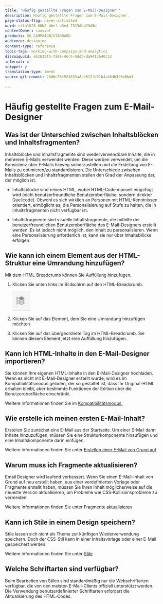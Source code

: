 ```yaml
---
title: 'Häufig gestellte Fragen zum E-Mail-Designer '
description: Häufig gestellte Fragen zum E-Mail-Designer.
page-status-flag: never-activated
uuid: effa1028-66b2-4bef-b5e4-7319dbb23d5d
contentOwner: sauviat
products: SG_CAMPAIGN/STANDARD
audience: designing
content-type: reference
topic-tags: working-with-campaign-and-analytics
discoiquuid: eb3639f5-7246-46c4-8ddb-da9413b40c32
internal: n
snippet: y
translation-type: tm+mt
source-git-commit: 23d6c78f924635a8ce512fd91b4a46db395e8bd1

---
```



# Häufig gestellte Fragen zum E-Mail-Designer

## Was ist der Unterschied zwischen Inhaltsblöcken und Inhaltsfragmenten?

Inhaltsblöcke und Inhaltsfragmente sind wiederverwendbare Inhalte, die in mehreren E-Mails verwendet werden. Diese werden verwendet, um die Konsistenz über E-Mails hinweg sicherzustellen und die Erstellung von E-Mails zu optimieren/zu standardisieren. Die Unterschiede zwischen Inhaltsblöcken und Inhaltsfragmenten stellen den Grad der Anpassung dar, der möglich ist.

* Inhaltsblöcke sind reines HTML, wobei HTML-Code manuell eingefügt wird (nicht benutzerfreundliche Benutzeroberfläche, sondern direkter Quellcode). Obwohl es sich wirklich an Personen mit HTML-Kenntnissen orientiert, ermöglicht es, die Personalisierung auf Stufe zu halten, die in Inhaltsfragmenten nicht verfügbar ist.

* Inhaltsfragmente sind visuelle Inhaltsfragmente, die mithilfe der benutzerfreundlichen Benutzeroberfläche des E-Mail-Designers erstellt werden. Es ist jedoch nicht möglich, den Inhalt zu personalisieren. Wenn eine Personalisierung erforderlich ist, kann sie nur über Inhaltsblöcke erfolgen.

## Wie kann ich einem Element aus der HTML-Struktur eine Umrandung hinzufügen?

Mit dem HTML-Breadcrumb können Sie Auffüllung hinzufügen.

1. Klicken Sie unten links im Bildschirm auf den HTML-Breadcrumb.

   ![](assets/breadcrumb.png)

1. Klicken Sie auf das Element, dem Sie eine Umrandung hinzufügen möchten.
1. Klicken Sie auf das übergeordnete Tag im HTML-Breadcrumb.
Sie können diesem Element jetzt eine Auffüllung hinzufügen.

## Kann ich HTML-Inhalte in den E-Mail-Designer importieren?

Sie können Ihre eigenen HTML-Inhalte in den E-Mail-Designer hochladen. Wenn es nicht mit E-Mail-Designer erstellt wurde, wird es im Kompatibilitätsmodus geladen, der so gestaltet ist, dass Ihr Original-HTML erhalten bleibt, aber bestimmte Funktionen der Edition über die Benutzeroberfläche einschränkt.

Weitere Informationen finden Sie im [Kompatibilitätsmodus.](../../designing/using/using-existing-content.md#compatibility-mode)

## Wie erstelle ich meinen ersten E-Mail-Inhalt?

Erstellen Sie zunächst eine E-Mail aus der Startseite.
Um einer E-Mail dann Inhalte hinzuzufügen, müssen Sie eine Strukturkomponente hinzufügen und eine Inhaltskomponente darin einfügen.

Weitere Informationen finden Sie unter [Erstellen einer E-Mail von Grund auf](../../designing/using/quick-start.md#from-scratch-email)

## Warum muss ich Fragmente aktualisieren?

Email Designer wird laufend verbessert. Wenn Sie einen E-Mail-Inhalt von Grund auf neu erstellt haben, aus einer vordefinierten Vorlage oder Fragmente erstellt haben, müssen Sie Ihren Inhalt möglicherweise auf die neueste Version aktualisieren, um Probleme wie CSS-Kollisionsprobleme zu vermeiden.

Weitere Informationen finden Sie unter Fragmente [aktualisieren](../../designing/using/designing-content-in-adobe-campaign.md#email-designer-updates)

## Kann ich Stile in einem Design speichern?

Stile lassen sich nicht als Thema zur künftigen Wiederverwendung speichern. Doch der CSS-Stil kann in einer Inhaltsvorlage oder einer E-Mail gespeichert werden.

Weitere Informationen finden Sie unter [Stile](../../designing/using/styles.md)

## Welche Schriftarten sind verfügbar?

Beim Bearbeiten von Stilen sind standardmäßig nur die Webschriftarten verfügbar, die von den meisten E-Mail-Clients offiziell unterstützt werden. Die Verwendung benutzerdefinierter Schriftarten erfordert die Aktualisierung des HTML-Codes.
